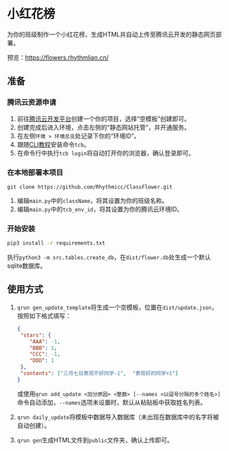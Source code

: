 # 小红花榜

为你的班级制作一个小红花榜，生成HTML并自动上传至腾讯云开发的静态网页部署。

预览：https://flowers.rhythmlian.cn/

## 准备

### 腾讯云资源申请

1. 前往[腾讯云开发平台](https://console.cloud.tencent.com/tcb)创建一个你的项目，选择“空模板”创建即可。
2. 创建完成后进入环境，点击左侧的“静态网站托管”，并开通服务。
3. 在左侧`环境 > 环境总览`处记录下你的“环境ID”。
4. 跟随[CLI教程](https://docs.cloudbase.net/cli-v1/install)安装命令`tcb`。
5. 在命令行中执行`tcb login`将自动打开你的浏览器，确认登录即可。

### 在本地部署本项目

```shell
git clone https://github.com/Rhythmicc/ClassFlower.git
```

1. 编辑`main.py`中的`className`，将其设置为你的班级名称。
2. 编辑`main.py`中的`tcb_env_id`，将其设置为你的腾讯云环境ID。

### 开始安装

```sh
pip3 install -r requirements.txt
```

执行`python3 -m src.tables.create_db`，在`dist/flower.db`处生成一个默认sqlite数据库。

## 使用方式

1. `qrun gen_update_template`将生成一个空模板，位置在`dist/update.json`，按照如下格式填写：

   ```json
   {
    "stars": {
       "AAA": -1,
       "BBB": 1,
       "CCC": -1,
       "DDD": 1
    },
    "contents": ["三月七日表现不好同学-1",  "表现好的同学+1"]
   }
   ```

   或使用`qrun add_update <加分原因> <整数> [--names <以逗号分隔的多个姓名>]`命令自动添加，`--names`选项未设置时，默认从粘贴板中获取姓名列表。

2. `qrun daily_update`将模板中数据导入数据库（未出现在数据库中的名字将被自动创建）。

3. `qrun gen`生成HTML文件到`public`文件夹，确认上传即可。

